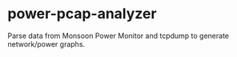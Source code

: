 power-pcap-analyzer
===================

Parse data from Monsoon Power Monitor and tcpdump to generate network/power graphs.
